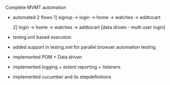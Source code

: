 Complete MVMT automation 
- automated 2 flows 
  1] signup -> login -> home -> watches -> addtocart

  2] login -> home -> watches -> addtocart [data driven - multi user login]
- testng.xml based execution 
- added support in testng.xml for parallel browser automation tesitng
- implemented POM + Data driven
- implemented logging + extent reporting + listeners
- implemented cucumber and its stepdefinitions
